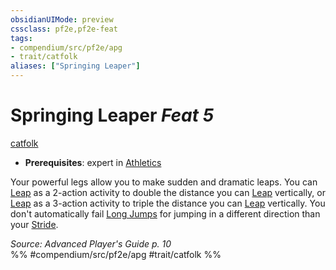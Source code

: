 ```yaml
---
obsidianUIMode: preview
cssclass: pf2e,pf2e-feat
tags:
- compendium/src/pf2e/apg
- trait/catfolk
aliases: ["Springing Leaper"]
---
```

# Springing Leaper  *Feat 5*  
[catfolk](/rules/traits/catfolk-b1.md)  

- **Prerequisites**: expert in [Athletics](/compendium/skills.md#Athletics)

Your powerful legs allow you to make sudden and dramatic leaps. You can [Leap](/rules/actions/leap.md) as a 2-action activity to double the distance you can [Leap](/rules/actions/leap.md) vertically, or [Leap](/rules/actions/leap.md) as a 3-action activity to triple the distance you can [Leap](/rules/actions/leap.md) vertically. You don't automatically fail [Long Jumps](/rules/actions/long-jump.md) for jumping in a different direction than your [Stride](/rules/actions/stride.md).

*Source: Advanced Player's Guide p. 10*  
%% #compendium/src/pf2e/apg #trait/catfolk %%